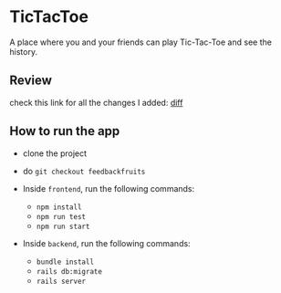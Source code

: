 # TicTacToe

A place where you and your friends can play Tic-Tac-Toe and see the history.

## Review

check this link for all the changes I added: [diff](https://github.com/arabyalhomsi/tic-tac-toe/compare/main...feedbackfruits)

## How to run the app

- clone the project
- do `git checkout feedbackfruits`

- Inside `frontend`, run the following commands:
  - `npm install`
  - `npm run test`
  - `npm run start`
- Inside `backend`, run the following commands:
  - `bundle install`
  - `rails db:migrate`
  - `rails server`
